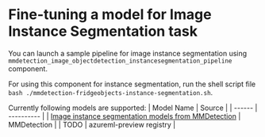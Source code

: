 # Fine-tuning a model for Image Instance Segmentation task

You can launch a sample pipeline for image instance segmentation using `mmdetection_image_objectdetection_instancesegmentation_pipeline` component.

For using this component for instance segmentation, run the shell script file `bash ./mmdetection-fridgeobjects-instance-segmentation.sh`.

Currently following models are supported:
| Model Name | Source |
| ------ | ---------- |
| [Image instance segmentation models from MMDetection](https://github.com/open-mmlab/mmdetection/blob/main/docs/en/model_zoo.md) | MMDetection |
| TODO | azureml-preview registry |
